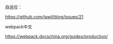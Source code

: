 自适应：

https://github.com/jawil/blog/issues/21

webpack中文

https://webpack.docschina.org/guides/production/